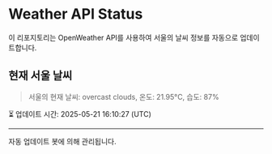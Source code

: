 
# Weather API Status

이 리포지토리는 OpenWeather API를 사용하여 서울의 날씨 정보를 자동으로 업데이트합니다.

## 현재 서울 날씨
> 서울의 현재 날씨: overcast clouds, 온도: 21.95°C, 습도: 87%

⏳ 업데이트 시간: 2025-05-21 16:10:27 (UTC)

---
자동 업데이트 봇에 의해 관리됩니다.
